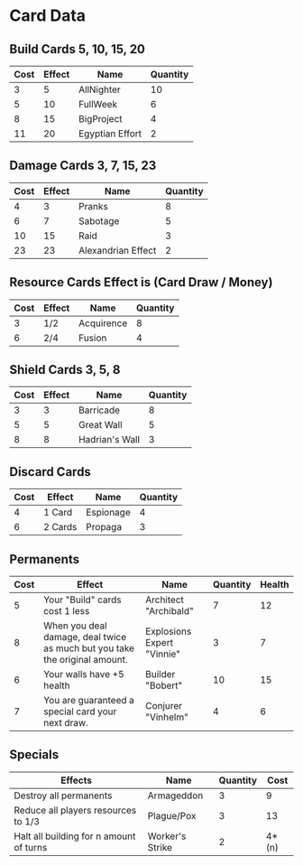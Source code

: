 # Card Data

## Build Cards 5, 10, 15, 20
| Cost  | Effect | Name     | Quantity |
|-------|--------|----------|----------|
|3      |5       |AllNighter|10        |
|5      |10      |FullWeek  |6         |
|8      |15      |BigProject|4         |
|11     |20      |Egyptian Effort|2    |

## Damage Cards 3, 7, 15, 23
| Cost  | Effect | Name     | Quantity |
|-------|--------|----------|----------|
|4      |3       |Pranks    |8         |
|6      |7       |Sabotage  |5         |
|10     |15      |Raid      |3         |
|23     |23      |Alexandrian Effect|2 |

## Resource Cards Effect is (Card Draw / Money) 
| Cost  | Effect | Name     | Quantity |
|-------|--------|----------|----------|
|3      |1/2     |Acquirence|8         |
|6      |2/4     |Fusion    |4         |

## Shield Cards 3, 5, 8
| Cost  | Effect | Name     | Quantity |
|-------|--------|----------|----------|
|3      |3       |Barricade |8         |
|5      |5       |Great Wall |5        |
|8      |8       |Hadrian's Wall|3     |

## Discard Cards
| Cost  | Effect | Name     | Quantity |
|-------|--------|----------|----------|
|4      |1 Card  |Espionage |4         |
|6      |2 Cards |Propaga   |3         |

## Permanents
| Cost  | Effect | Name     | Quantity | Health |
|-------|--------|----------|----------|---------|
|5      |Your "Build" cards cost 1 less|Architect "Archibald"|7|12|
|8      |When you deal damage, deal twice as much but you take the original amount.| Explosions Expert "Vinnie"|3|7|
|6      |Your walls have +5 health|Builder "Bobert"|10|15|
|7      |You are guaranteed a special card your next draw.|Conjurer "Vinhelm"|4|6|
## Specials
|    Effects     |     Name     | Quantity | Cost|
|----------------|--------------|----------|-----|
|Destroy all permanents|Armageddon|3| 9|
|Reduce all players resources to 1/3|Plague/Pox|3|13|
|Halt all building for n amount of turns|Worker's Strike|2|4*(n)|